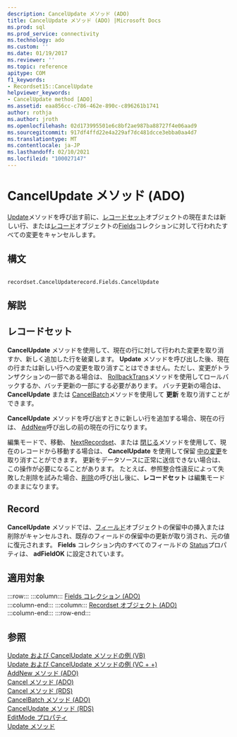 ```yaml
---
description: CancelUpdate メソッド (ADO)
title: CancelUpdate メソッド (ADO) |Microsoft Docs
ms.prod: sql
ms.prod_service: connectivity
ms.technology: ado
ms.custom: ''
ms.date: 01/19/2017
ms.reviewer: ''
ms.topic: reference
apitype: COM
f1_keywords:
- Recordset15::CancelUpdate
helpviewer_keywords:
- CancelUpdate method [ADO]
ms.assetid: eaa856cc-c786-462e-890c-c896261b1741
author: rothja
ms.author: jroth
ms.openlocfilehash: 02d173995501e6c8bf2ae987ba88727f4e06aad9
ms.sourcegitcommit: 917df4ffd22e4a229af7dc481dcce3ebba0aa4d7
ms.translationtype: MT
ms.contentlocale: ja-JP
ms.lasthandoff: 02/10/2021
ms.locfileid: "100027147"
---
```

# <a name="cancelupdate-method-ado"></a>CancelUpdate メソッド (ADO)
[Update](./update-method.md)メソッドを呼び出す前に、[レコードセット](./recordset-object-ado.md)オブジェクトの現在または新しい行、または[レコード](./record-object-ado.md)オブジェクトの[Fields](./fields-collection-ado.md)コレクションに対して行われたすべての変更をキャンセルします。  
  
## <a name="syntax"></a>構文  
  
```  
  
recordset.CancelUpdaterecord.Fields.CancelUpdate  
```  
  
## <a name="remarks"></a>解説  
  
## <a name="recordset"></a>レコードセット  
 **CancelUpdate** メソッドを使用して、現在の行に対して行われた変更を取り消すか、新しく追加した行を破棄します。 **Update** メソッドを呼び出した後、現在の行または新しい行への変更を取り消すことはできません。ただし、変更がトランザクションの一部である場合は、 [RollbackTrans](./begintrans-committrans-and-rollbacktrans-methods-ado.md)メソッドを使用してロールバックするか、バッチ更新の一部にする必要があります。 バッチ更新の場合は、 **CancelUpdate** または [CancelBatch](./cancelbatch-method-ado.md)メソッドを使用して **更新** を取り消すことができます。  
  
 **CancelUpdate** メソッドを呼び出すときに新しい行を追加する場合、現在の行は、 [AddNew](./addnew-method-ado.md)呼び出しの前の現在の行になります。  
  
 編集モードで、移動、 [NextRecordset](./nextrecordset-method-ado.md)、または [閉じる](./close-method-ado.md)メソッドを使用して、現在のレコードから移動する場合は、 **CancelUpdate** を使用して保留 [中の変更](./move-method-ado.md)を取り消すことができます。 更新をデータソースに正常に送信できない場合は、この操作が必要になることがあります。 たとえば、参照整合性違反によって失敗した削除を試みた場合、[削除](./delete-method-ado-recordset.md)の呼び出し後に、**レコードセット** は編集モードのままになります。  
  
## <a name="record"></a>Record  
 **CancelUpdate** メソッドでは、[フィールド](./field-object.md)オブジェクトの保留中の挿入または削除がキャンセルされ、既存のフィールドの保留中の更新が取り消され、元の値に復元されます。 **Fields** コレクション内のすべてのフィールドの [Status](./status-property-ado-recordset.md)プロパティは、 **adFieldOK** に設定されています。  
  
## <a name="applies-to"></a>適用対象  

:::row:::
    :::column:::
        [Fields コレクション (ADO)](./fields-collection-ado.md)  
    :::column-end:::
    :::column:::
        [Recordset オブジェクト (ADO)](./recordset-object-ado.md)  
    :::column-end:::
:::row-end:::

## <a name="see-also"></a>参照  
 [Update および CancelUpdate メソッドの例 (VB)](./update-and-cancelupdate-methods-example-vb.md)   
 [Update および CancelUpdate メソッドの例 (VC + +)](./update-and-cancelupdate-methods-example-vc.md)   
 [AddNew メソッド (ADO)](./addnew-method-ado.md)   
 [Cancel メソッド (ADO)](./cancel-method-ado.md)   
 [Cancel メソッド (RDS)](../rds-api/cancel-method-rds.md)   
 [CancelBatch メソッド (ADO)](./cancelbatch-method-ado.md)   
 [CancelUpdate メソッド (RDS)](../rds-api/cancelupdate-method-rds.md)   
 [EditMode プロパティ](./editmode-property.md)   
 [Update メソッド](./update-method.md)